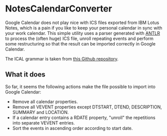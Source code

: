 # NotesCalendarConverter
Google Calendar does not play nice with ICS files exported from IBM Lotus Notes, which is a pain if you like to keep your personal calendar in sync with your work calendar. This simple utility uses a parser generated with [ANTLR](http://www.antlr.org) to process the (often huge) ICS file, unroll repeating events and perform some restructuring so that the result can be imported correctly in Google Calendar.

The ICAL grammar is taken from [this Github repository](https://github.com/bkiers/ICalParser).

## What it does
So far, it seems the following actions make the file possible to import into Google Calendar:
* Remove all calendar properties.
* Remove all VEVENT properties except DTSTART, DTEND, DESCRIPTION, SUMMARY and LOCATION.
* If a calendar entry contains a RDATE property, "unroll" the repetitions into separate VEVENT entries.
* Sort the events in ascending order according to start date.
